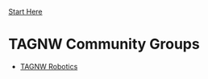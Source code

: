 [Start Here](../Start%20Here.md)
# TAGNW Community Groups

- [TAGNW Robotics](../Evergreen%20Notes/TAGNW%20Robotics.md)
